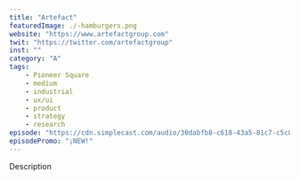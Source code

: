 ```yaml
---
title: "Artefact"
featuredImage: ./-hamburgers.png
website: "https://www.artefactgroup.com"
twit: "https://twitter.com/artefactgroup"
inst: ""
category: "A"
tags:
    - Pioneer Square
    - medium
    - industrial
    - ux/ui
    - product
    - strategy
    - research
episode: "https://cdn.simplecast.com/audio/30dabfb8-c618-43a5-81c7-c5c83750983a/episodes/fbcb8e91-6628-4147-aef6-d5b3a08c8986/audio/00ba3747-d513-4066-8027-a3e511e685f5/default_tc.mp3"
episodePromo: "¡NEW!"
---
```


Description
